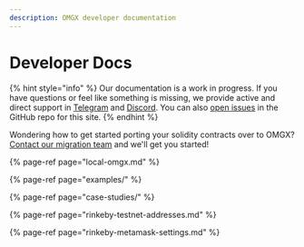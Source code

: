 ```yaml
---
description: OMGX developer documentation
---
```


# Developer Docs

{% hint style="info" %}
Our documentation is a work in progress. If you have questions or feel like something is missing, we provide active and direct support in [Telegram](https://t.me/OMGXsupport) and [Discord](https://omg.eco/support). You can also [open issues](https://github.com/omgnetwork) in the GitHub repo for this site.
{% endhint %}

Wondering how to get started porting your solidity contracts over to OMGX? [Contact our migration team](https://t.me/omgxsupport) and we'll get you started!

{% page-ref page="local-omgx.md" %}

{% page-ref page="examples/" %}

{% page-ref page="case-studies/" %}

{% page-ref page="rinkeby-testnet-addresses.md" %}

{% page-ref page="rinkeby-metamask-settings.md" %}



 



